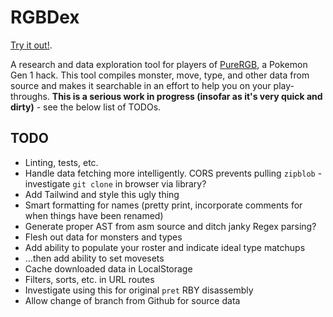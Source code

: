 # RGBDex

[Try it out!](https://rgbdex.alexplant.org).

A research and data exploration tool for players of [PureRGB](https://github.com/Vortyne/pureRGB), a Pokemon Gen 1 hack. This tool compiles monster, move, type, and other data from source and makes it searchable in an effort to help you on your play-throughs. **This is a serious work in progress (insofar as it's very quick and dirty)** - see the below list of TODOs.

## TODO
 - Linting, tests, etc.
 - Handle data fetching more intelligently. CORS prevents pulling `zipblob` - investigate `git clone` in browser via library?
 - Add Tailwind and style this ugly thing
 - Smart formatting for names (pretty print, incorporate comments for when things have been renamed)
 - Generate proper AST from asm source and ditch janky Regex parsing?  
 - Flesh out data for monsters and types
 - Add ability to populate your roster and indicate ideal type matchups
 - ...then add ability to set movesets
 - Cache downloaded data in LocalStorage
 - Filters, sorts, etc. in URL routes
 - Investigate using this for original `pret` RBY disassembly
 - Allow change of branch from Github for source data
